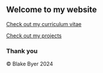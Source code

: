 ## Welcome to my website ##

[Check out my curriculum vitae](https://github.com/blakebyer/blakebyer.github.io/blob/a6dbef290c6a02f5586e7e71cafe967c9a3ea015/docs/curriculum_vitae.pdf)

[Check out my projects](https://github.com/blakebyer)


### Thank you ###
&copy; Blake Byer 2024
